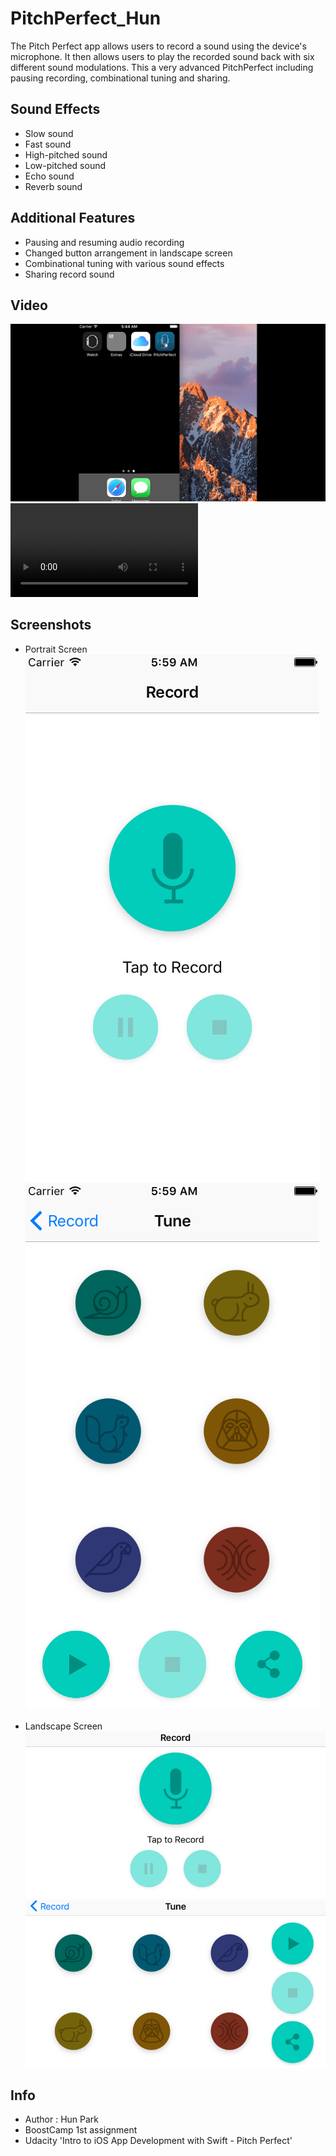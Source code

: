 # PitchPerfect_Hun
 The Pitch Perfect app allows users to record a sound using the device's microphone. It then allows users to play the recorded sound back with six different sound modulations. This a very advanced PitchPerfect including pausing recording, combinational tuning and sharing.

## Sound Effects
- Slow sound
- Fast sound
- High-pitched sound
- Low-pitched sound
- Echo sound
- Reverb sound

## Additional Features
- Pausing and resuming audio recording
- Changed button arrangement in landscape screen
- Combinational tuning with various sound effects
- Sharing record sound

## Video
[![PitchPerfect_Hun](https://github.com/BoostCamp/PitchPerfect_Hun/blob/master/Screenshots/introducing.png?raw=true)](https://youtu.be/Gn3mJqArUiM)
![Download Video](https://github.com/BoostCamp/PitchPerfect_Hun/blob/master/introducing.mp4?raw=true)

## Screenshots
- Portrait Screen <br/>
![Portrait_record](https://github.com/BoostCamp/PitchPerfect_Hun/blob/master/Screenshots/Record_vertical.png?raw=true)
![Portrait_play](https://github.com/BoostCamp/PitchPerfect_Hun/blob/master/Screenshots/Play_vertical.png?raw=true)

- Landscape Screen
![LandScape_record](https://github.com/BoostCamp/PitchPerfect_Hun/blob/master/Screenshots/Record_horizontal.png?raw=true)
![LandScape_play](https://github.com/BoostCamp/PitchPerfect_Hun/blob/master/Screenshots/Play_horizontal.png?raw=true)

## Info
- Author : Hun Park
- BoostCamp 1st assignment
- Udacity 'Intro to iOS App Development with Swift - Pitch Perfect'
